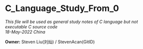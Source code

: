 # C_Language_Study_From_0

*This file will be used as general study notes of C language but not executable C source code*  
*18-May-2022 China* 

**Owner:**
  Steven Liu(刘灿) / StevenAcan(GitID)
##




